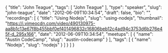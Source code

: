 {
  "title": "John Teague",
  "tags": [
    "John Teague"
  ],
  "type": "speaker",
  "slug": "john-teague",
  "date": "2012-06-09T10:34:54",
  "draft": false,
  "bio": "",
  "recordings": [
    {
      "title": "Using Nodejs",
      "slug": "using-nodejs",
      "thumbnail": "https://i.vimeocdn.com/video/490130975-aa8b1c13e67f8b455bbf0ef401496832c16806beb12c4ad94c3753d6b276e45f-d_295x166",
      "date": "2012-06-09T10:34:54",
      "meetups": [
        {
          "name": "Austin CodeCamp",
          "slug": "austin-codecamp"
        }
      ],
      "tags": [
        {
          "name": "Nodejs",
          "slug": "nodejs"
        }
      ]
    }
  ]
}